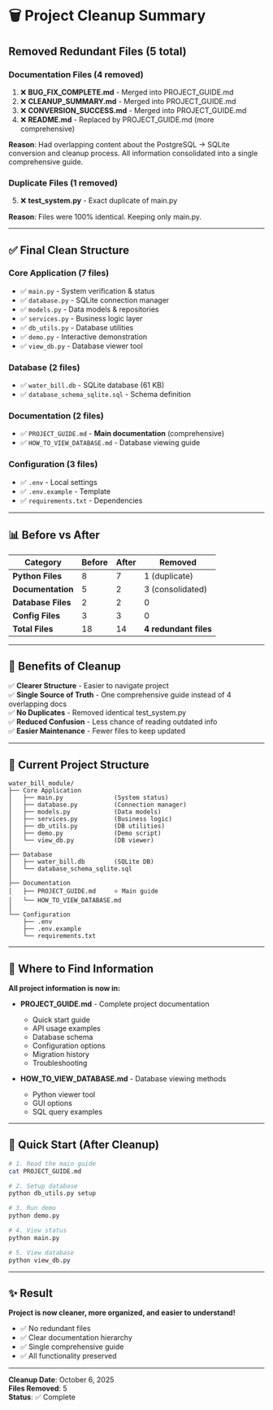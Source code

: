 # 🗑️ Project Cleanup Summary

## Removed Redundant Files (5 total)

### Documentation Files (4 removed)

1. ❌ **BUG_FIX_COMPLETE.md** - Merged into PROJECT_GUIDE.md
2. ❌ **CLEANUP_SUMMARY.md** - Merged into PROJECT_GUIDE.md
3. ❌ **CONVERSION_SUCCESS.md** - Merged into PROJECT_GUIDE.md
4. ❌ **README.md** - Replaced by PROJECT_GUIDE.md (more comprehensive)

**Reason**: Had overlapping content about the PostgreSQL → SQLite conversion and cleanup process. All information consolidated into a single comprehensive guide.

### Duplicate Files (1 removed)

5. ❌ **test_system.py** - Exact duplicate of main.py

**Reason**: Files were 100% identical. Keeping only main.py.

---

## ✅ Final Clean Structure

### Core Application (7 files)
- ✅ `main.py` - System verification & status
- ✅ `database.py` - SQLite connection manager
- ✅ `models.py` - Data models & repositories
- ✅ `services.py` - Business logic layer
- ✅ `db_utils.py` - Database utilities
- ✅ `demo.py` - Interactive demonstration
- ✅ `view_db.py` - Database viewer tool

### Database (2 files)
- ✅ `water_bill.db` - SQLite database (61 KB)
- ✅ `database_schema_sqlite.sql` - Schema definition

### Documentation (2 files)
- ✅ `PROJECT_GUIDE.md` - **Main documentation** (comprehensive)
- ✅ `HOW_TO_VIEW_DATABASE.md` - Database viewing guide

### Configuration (3 files)
- ✅ `.env` - Local settings
- ✅ `.env.example` - Template
- ✅ `requirements.txt` - Dependencies

---

## 📊 Before vs After

| Category | Before | After | Removed |
|----------|--------|-------|---------|
| **Python Files** | 8 | 7 | 1 (duplicate) |
| **Documentation** | 5 | 2 | 3 (consolidated) |
| **Database Files** | 2 | 2 | 0 |
| **Config Files** | 3 | 3 | 0 |
| **Total Files** | 18 | 14 | **4 redundant files** |

---

## 🎯 Benefits of Cleanup

✅ **Clearer Structure** - Easier to navigate project  
✅ **Single Source of Truth** - One comprehensive guide instead of 4 overlapping docs  
✅ **No Duplicates** - Removed identical test_system.py  
✅ **Reduced Confusion** - Less chance of reading outdated info  
✅ **Easier Maintenance** - Fewer files to keep updated  

---

## 📁 Current Project Structure

```
water_bill_module/
├── Core Application
│   ├── main.py              (System status)
│   ├── database.py          (Connection manager)
│   ├── models.py            (Data models)
│   ├── services.py          (Business logic)
│   ├── db_utils.py          (DB utilities)
│   ├── demo.py              (Demo script)
│   └── view_db.py           (DB viewer)
│
├── Database
│   ├── water_bill.db        (SQLite DB)
│   └── database_schema_sqlite.sql
│
├── Documentation
│   ├── PROJECT_GUIDE.md     ⭐ Main guide
│   └── HOW_TO_VIEW_DATABASE.md
│
└── Configuration
    ├── .env
    ├── .env.example
    └── requirements.txt
```

---

## 📖 Where to Find Information

**All project information is now in:**
- **PROJECT_GUIDE.md** - Complete project documentation
  - Quick start guide
  - API usage examples
  - Database schema
  - Configuration options
  - Migration history
  - Troubleshooting

- **HOW_TO_VIEW_DATABASE.md** - Database viewing methods
  - Python viewer tool
  - GUI options
  - SQL query examples

---

## 🚀 Quick Start (After Cleanup)

```bash
# 1. Read the main guide
cat PROJECT_GUIDE.md

# 2. Setup database
python db_utils.py setup

# 3. Run demo
python demo.py

# 4. View status
python main.py

# 5. View database
python view_db.py
```

---

## ✨ Result

**Project is now cleaner, more organized, and easier to understand!**

- ✅ No redundant files
- ✅ Clear documentation hierarchy
- ✅ Single comprehensive guide
- ✅ All functionality preserved

---

**Cleanup Date**: October 6, 2025  
**Files Removed**: 5  
**Status**: ✅ Complete
